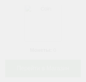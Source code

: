 <!DOCTYPE html>
<html lang="ru">
<head>
<meta charset="UTF-8">
<meta name="viewport" content="width=device-width, initial-scale=1.0">
<title>Кликер с Магазином</title>
<style>
    body, html {
        height: 100%;
        margin: 0;
        display: flex;
        justify-content: center;
        align-items: center;
        font-family: 'Arial', sans-serif;
        background-color: #f0f0f0;
    }
    #app {
        text-align: center;
    }
    .button {
        background-color: #4CAF50; 
        border: none;
        color: white;
        padding: 15px 32px;
        text-align: center;
        text-decoration: none;
        display: inline-block;
        font-size: 16px;
        margin: 4px 2px;
        cursor: pointer;
    }
    /* Табы для переключения между игрой и магазином */
    .tab-content {
        display: none;
        animation: fadeInAnimation ease 1s;
    }
    .tab-content.active {
        display: block;
    }
    @keyframes fadeInAnimation {
        from {opacity: 0;}
        to {opacity: 1;}
    }
    img {
        height: 100px;
        cursor: pointer;
    }
</style>
</head>
<body>
<div id="app">
    <!-- Вкладка игры -->
    <div id="game-tab" class="tab-content active">
        <img src="coin.png" alt="Coin" onclick="addCoin()">
        <p><strong>Монеты:</strong> <span id="coins">0</span></p>
        <button class="button" onclick="showTab('shop')">Перейти в Магазин</button>
    </div>
    <!-- Вкладка магазина -->
    <div id="shop-tab" class="tab-content">
        <!-- Товары магазина будут добавлены здесь -->
        <button class="button" onclick="showTab('game')">Вернуться к Игре</button>
    </div>
</div>
<script>
let coins = 0;
let upgrades = [
    {cost: 10, increase: 1, level: 0},
    {cost: 30, increase: 2, level: 0},
    {cost: 90, increase: 3, level: 0},
    {cost: 270, increase: 5, level: 0}
];

function addCoin() {
    coins++;
    upgrades.forEach(upgrade => {
        coins += upgrade.increase * upgrade.level;
    });
    updateDisplay();
}

function buyUpgrade(index) {
    if (coins >= upgrades[index].cost && upgrades[index].level < 3) {
        coins -= upgrades[index].cost;
        upgrades[index].cost *= 3;
        upgrades[index].level++;
        updateDisplay();
    }
}

function updateDisplay() {
    document.getElementById('coins').textContent = coins;
    let shopTab = document.getElementById('shop-tab');
    shopTab.innerHTML = '<button class="button" onclick="showTab(\'game\')">Вернуться к Игре</button>';
    upgrades.forEach((upgrade, index) => {
        let upgradeElement = document.createElement('div');
        upgradeElement.innerHTML = `<img src="upgrade.png" alt="Upgrade"><p>Уровень: ${upgrade.level} - Цена: ${upgrade.cost}</p><button class="button" onclick="buyUpgrade(${index})">Купить Улучшение</button>`;
        shopTab.insertBefore(upgradeElement, shopTab.firstChild);
    });
}

function showTab(tabName) {
    let tabs = document.querySelectorAll('.tab-content');
    tabs.forEach(tab => {
        tab.classList.remove('active');
    });
    document.getElementById(tabName + '-tab').classList.add('active');
}

updateDisplay();
</script>
</body>
</html>

